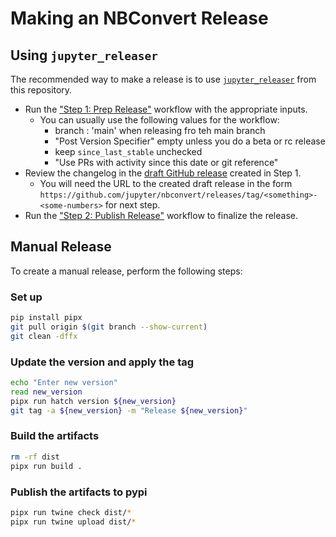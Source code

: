 # Making an NBConvert Release

## Using `jupyter_releaser`

The recommended way to make a release is to use [`jupyter_releaser`](https://github.com/jupyter-server/jupyter_releaser) from this repository.

- Run the ["Step 1: Prep Release"](https://github.com/jupyter/nbconvert/actions/workflows/prep-release.yml) workflow with the appropriate inputs.
  - You can usually use the following values for the workflow:
    - branch : 'main' when releasing fro teh main branch
    - "Post Version Specifier" empty unless you do a beta or rc release
    - keep `since_last_stable` unchecked
    - "Use PRs with activity since this date or git reference"
- Review the changelog in the [draft GitHub release](https://github.com/jupyter/nbconvert/releases) created in Step 1.
  - You will need the URL to the created draft release in the form `https://github.com/jupyter/nbconvert/releases/tag/<something>-<some-numbers>` for next step.
- Run the ["Step 2: Publish Release"](https://github.com/jupyter/nbconvert/actions/workflows/publish-release.yml) workflow to finalize the release.

## Manual Release

To create a manual release, perform the following steps:

### Set up

```bash
pip install pipx
git pull origin $(git branch --show-current)
git clean -dffx
```

### Update the version and apply the tag

```bash
echo "Enter new version"
read new_version
pipx run hatch version ${new_version}
git tag -a ${new_version} -m "Release ${new_version}"
```

### Build the artifacts

```bash
rm -rf dist
pipx run build .
```

### Publish the artifacts to pypi

```bash
pipx run twine check dist/*
pipx run twine upload dist/*
```
